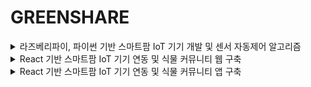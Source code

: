 <h1>GREENSHARE</h1>

<details>
<summary>
  라즈베리파이, 파이썬 기반 스마트팜 IoT 기기 개발 및 센서 자동제어 알고리즘
</summary>

<h3>프로젝트 개요</h3>
<p>라즈베리파이, 파이썬을 이용해 환경을 측정하는 프로젝트 개요는 다음과 같습니다. 관리자는 작물 재배 환경과 적정환경 비교 & 농장 자동화 제공이 IoT 기기를 이용한 최종 목표입니다.</p>

![image](https://github.com/user-attachments/assets/b6c245cb-d9db-444e-9268-400e87562370)
  
![image](https://github.com/user-attachments/assets/e48e0673-be8c-4e07-b619-cc5a07013dda)

![image](https://github.com/user-attachments/assets/47b79f18-124e-4ec8-b5a8-9959cff11293)



<div align="center">
  <details>
    <summary>
파이썬 코드 전체
    </summary>

![image](https://github.com/user-attachments/assets/3a6a78c8-dd51-4a97-b2cc-b8de7e5f0b33)


  </details>
</div>

![image](https://github.com/user-attachments/assets/7251adcb-5275-495e-82d2-1e0474d44de2)




![image](https://github.com/user-attachments/assets/a33e8591-4bde-4946-951a-b5ea2e307c54)


</details>

<details>
<summary>
  React 기반 스마트팜 IoT 기기 연동 및 식물 커뮤니티 웹 구축
</summary>
   
![image](https://github.com/user-attachments/assets/1a58cb58-3a91-4a25-adfb-cb465391b956)
  
</details>

<details>
<summary>
  React 기반 스마트팜 IoT 기기 연동 및 식물 커뮤니티 앱 구축
</summary>

<h3> 프로젝트 개요</h3>
<p>greenShare 앱의 프로젝트 개요는 다음과 같습니다. 관리자는 작물 재배 환경과 적정환경 비교 & 농장 자동화 제공
일반 사용자는 노하우를 공유하고 소통을 통해 작물을 키울때 드는 불편함 해소하는 앱 커뮤니티를 만드는 것이 목표입니다.</p>
<div> </div>
<div> </div>
<div><p></p> </div>


![image](https://github.com/user-attachments/assets/ad56df06-4e94-4876-b1fa-0ead7e093ade)



</details>


